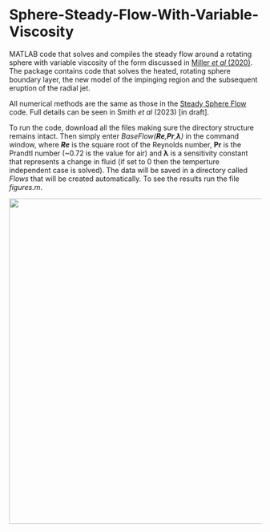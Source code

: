 # Sphere-Steady-Flow-With-Variable-Viscosity

MATLAB code that solves and compiles the steady flow around a rotating sphere with variable viscosity of the form discussed in [Miller _et al_ (2020)](https://doi.org/10.1063/1.5129220). The package contains code that solves the heated, rotating sphere boundary layer, the new model of the impinging region and the subsequent eruption of the radial jet.

All numerical methods are the same as those in the [Steady Sphere Flow](https://github.com/bensmith95/Sphere-Steady-Flow) code. Full details can be seen in Smith _et al_ (2023) [in draft].

To run the code, download all the files making sure the directory structure remains intact. Then simply enter _BaseFlow(**Re**,**Pr**,**&lambda;**)_ in the command window, where _**Re**_ is the square root of the Reynolds number, **Pr** is the Prandtl number (~0.72 is the value for air) and **&lambda;** is a sensitivity constant that represents a change in fluid (if set to 0 then the temperture independent case is solved). The data will be saved in a directory called _Flows_ that will be created automatically. To see the results run the file _figures.m_.

<p align="center">
  <img width="650" src="https://user-images.githubusercontent.com/29705711/212893164-1682e079-f5c9-45a6-9103-eeadd5f8255c.png">
</p>
